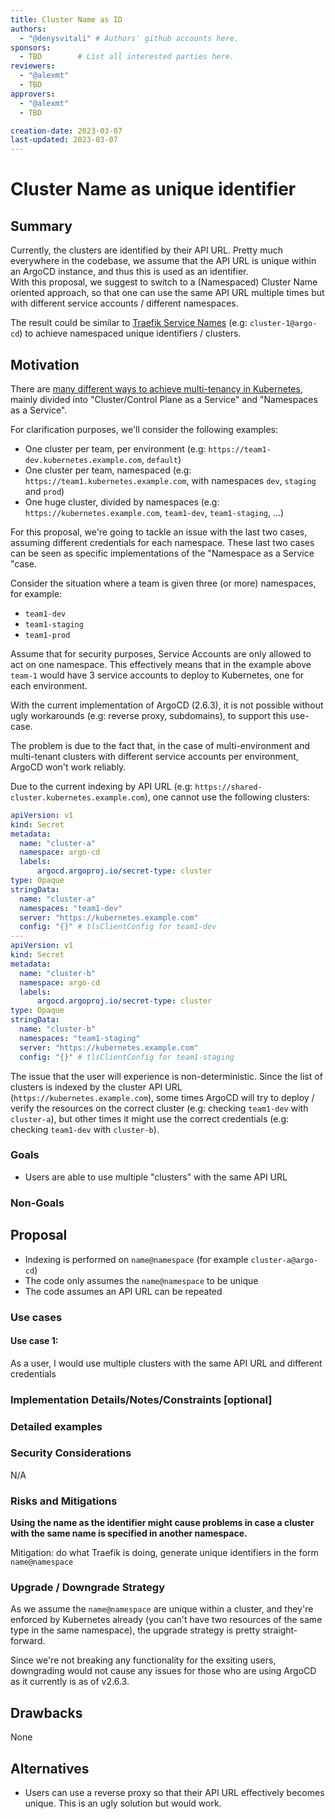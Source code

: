 ```yaml
---
title: Cluster Name as ID
authors:
  - "@denysvitali" # Authors' github accounts here.
sponsors:
  - TBD        # List all interested parties here.
reviewers:
  - "@alexmt"
  - TBD
approvers:
  - "@alexmt"
  - TBD

creation-date: 2023-03-07
last-updated: 2023-03-07
---
```


# Cluster Name as unique identifier


<!-- ## Open Questions [optional] -->


## Summary

Currently, the clusters are identified by their API URL. Pretty much everywhere in the codebase, we assume that the API
URL is unique within an ArgoCD instance, and thus this is used as an identifier.  
With this proposal, we suggest to switch to a (Namespaced) Cluster Name oriented approach, so that one can use the same API URL multiple times
but with different service accounts / different namespaces.  
  
The result could be similar to [Traefik Service Names](https://doc.traefik.io/traefik/routing/services/) (e.g: `cluster-1@argo-cd`) to achieve namespaced unique identifiers / clusters.

## Motivation

There are [many different ways to achieve multi-tenancy in Kubernetes](https://kubernetes.io/blog/2021/04/15/three-tenancy-models-for-kubernetes/), mainly divided into "Cluster/Control Plane as a Service" and "Namespaces as a Service".  
  
For clarification purposes, we'll consider the following examples:
- One cluster per team, per environment (e.g: `https://team1-dev.kubernetes.example.com`, `default`)
- One cluster per team, namespaced (e.g: `https://team1.kubernetes.example.com`, with namespaces `dev`, `staging` and `prod`)
- One huge cluster, divided by namespaces (e.g: `https://kubernetes.example.com`, `team1-dev`, `team1-staging`, ...)
  
For this proposal, we're going to tackle an issue with the last two cases, assuming different credentials for each namespace. These last two cases can be seen as specific implementations of the "Namespace as a Service "case.
  
Consider the situation where a team is given three (or more) namespaces, for
example:

- `team1-dev`
- `team1-staging`
- `team1-prod`

Assume that for security purposes, Service Accounts are only allowed to act on one namespace.
This effectively means that in the example above `team-1` would have 3 service accounts to deploy to Kubernetes, one for each environment.  
  
With the current implementation of ArgoCD (2.6.3), it is not possible
without ugly workarounds (e.g: reverse proxy, subdomains), to support this use-case.

The problem is due to the fact that, in the case of multi-environment and multi-tenant clusters with different service accounts per environment, 
ArgoCD won't work reliably.  
  
Due to the current indexing by API URL (e.g: `https://shared-cluster.kubernetes.example.com`), one cannot use the following clusters:

```yaml
apiVersion: v1
kind: Secret
metadata:
  name: "cluster-a"
  namespace: argo-cd
  labels:
      argocd.argoproj.io/secret-type: cluster
type: Opaque
stringData:
  name: "cluster-a"
  namespaces: "team1-dev"
  server: "https://kubernetes.example.com"
  config: "{}" # tlsClientConfig for team1-dev
---
apiVersion: v1
kind: Secret
metadata:
  name: "cluster-b"
  namespace: argo-cd
  labels:
      argocd.argoproj.io/secret-type: cluster
type: Opaque
stringData:
  name: "cluster-b"
  namespaces: "team1-staging"
  server: "https://kubernetes.example.com"
  config: "{}" # tlsClientConfig for team1-staging
```

The issue that the user will experience is non-deterministic. Since the list of clusters
is indexed by the cluster API URL (`https://kubernetes.example.com`), some times ArgoCD will try
to deploy / verify the resources on the correct cluster (e.g: checking `team1-dev` with `cluster-a`), but other times it might use the correct credentials (e.g: checking `team1-dev` with `cluster-b`).

### Goals

- Users are able to use multiple "clusters" with the same API URL

### Non-Goals

<!-- TODO: Define Non-Goals ? -->

## Proposal

- Indexing is performed on `name@namespace` (for example `cluster-a@argo-cd`)
- The code only assumes the `name@namespace` to be unique
- The code assumes an API URL can be repeated

### Use cases


#### Use case 1:

As a user, I would use multiple clusters with the same API URL and different credentials

### Implementation Details/Notes/Constraints [optional]



### Detailed examples

### Security Considerations

N/A

### Risks and Mitigations


**Using the name as the identifier might cause problems in case a cluster with the same name is specified in another namespace.**

Mitigation: do what Traefik is doing, generate unique identifiers in the form `name@namespace`


### Upgrade / Downgrade Strategy

As we assume the `name@namespace` are unique within a cluster, and they're enforced by Kubernetes already (you can't have two resources of the same type in the same namespace), the upgrade strategy is pretty straight-forward.  
  
Since we're not breaking any functionality for the exsiting users,
downgrading would not cause any issues for those who are using ArgoCD
as it currently is as of v2.6.3.

## Drawbacks

None

## Alternatives

- Users can use a reverse proxy so that their API URL effectively becomes unique. This is an ugly solution but would work.